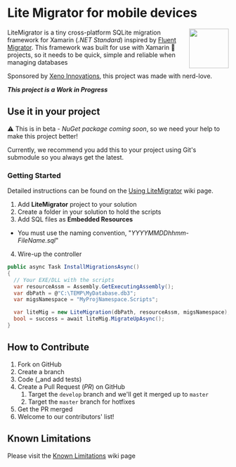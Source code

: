 # Lite Migrator for mobile devices

<img align="right" width="90" height="90" src="https://raw.githubusercontent.com/xenoinc/SQLiteMigrator/master/docs/logo.png">LiteMigrator is a tiny cross-platform SQLite migration framework for Xamarin (_.NET Standard_) inspired by [Fluent Migrator](https://github.com/fluentmigrator/fluentmigrator). This framework was built for use with Xamarin 🐒 projects, so it needs to be quick, simple and reliable when managing databases

Sponsored by [Xeno Innovations](https://xenoinc.com), this project was made with nerd-love.

**_This project is a Work in Progress_**

## Use it in your project
⚠️ This is in beta - _NuGet package coming soon_, so we need your help to make this project better!

Currently, we recommend you add this to your project using Git's submodule so you always get the latest.

### Getting Started
Detailed instructions can be found on the [Using LiteMigrator](https://github.com/xenoinc/SQLiteMigrator/wiki/Using-LiteMigrator) wiki page.

1. Add **LiteMigrator** project to your solution
2. Create a folder in your solution to hold the scripts
3. Add SQL files as **Embedded Resources**
  * You must use the naming convention, "_YYYYMMDDhhmm-FileName.sql_"
4. Wire-up the controller

```cs
public async Task InstallMigrationsAsync()
{
  // Your EXE/DLL with the scripts
  var resourceAssm = Assembly.GetExecutingAssembly();
  var dbPath = @"C:\TEMP\MyDatabase.db3";
  var migsNamespace = "MyProjNamespace.Scripts";

  var liteMig = new LiteMigration(dbPath, resourceAssm, migsNamespace);
  bool = success = await liteMig.MigrateUpAsync();
}
```

## How to Contribute
1. Fork on GitHub
2. Create a branch
3. Code (_and add tests)
4. Create a Pull Request (_PR_) on GitHub
   1. Target the ``develop`` branch and we'll get it merged up to ``master``
   2. Target the ``master`` branch for hotfixes
5. Get the PR merged
6. Welcome to our contributors' list!

## Known Limitations
Please visit the [Known Limitations](https://github.com/xenoinc/SQLiteMigrator/wiki/Known-Limitations) wiki page
